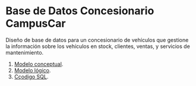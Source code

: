 # Base de Datos Concesionario CampusCar
Diseño de base de datos para un concesionario de vehículos que gestione la información sobre los vehículos en stock, clientes, ventas, y servicios de mantenimiento. 

1. [Modelo conceptual](modeloConceptual.md).
2. [Modelo lógico](modeloLogico.md).
3. [Cçodigo SQL](index.sql).
